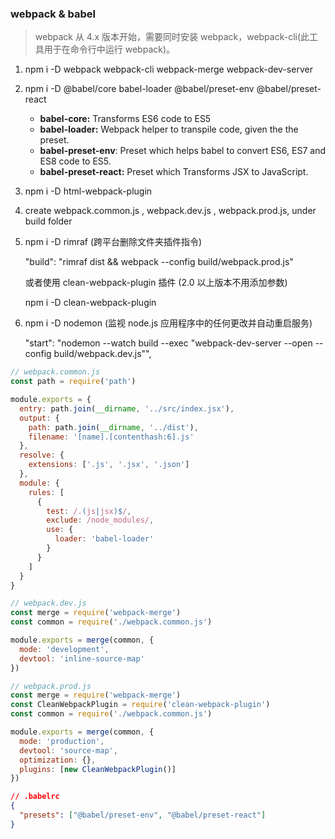 ### webpack & babel

> webpack 从 4.x 版本开始，需要同时安装 webpack，webpack-cli(此工具用于在命令行中运行 webpack)。

1. npm i -D webpack webpack-cli webpack-merge webpack-dev-server

2. npm i -D @babel/core babel-loader @babel/preset-env @babel/preset-react

   - **babel-core:** Transforms ES6 code to ES5
   - **babel-loader:** Webpack helper to transpile code, given the the preset.
   - **babel-preset-env**: Preset which helps babel to convert ES6, ES7 and ES8 code to ES5.
   - **babel-preset-react:** Preset which Transforms JSX to JavaScript.

3. npm i -D html-webpack-plugin

4. create webpack.common.js , webpack.dev.js , webpack.prod.js, under build folder

5. npm i -D rimraf (跨平台删除文件夹插件指令)

   "build": "rimraf dist && webpack --config build/webpack.prod.js"

   或者使用 clean-webpack-plugin 插件 (2.0 以上版本不用添加参数)

   npm i -D clean-webpack-plugin

6. npm i -D nodemon (监视 node.js 应用程序中的任何更改并自动重启服务)

   "start": "nodemon --watch build --exec \"webpack-dev-server --open --config build/webpack.dev.js\"",

```js
// webpack.common.js
const path = require('path')

module.exports = {
  entry: path.join(__dirname, '../src/index.jsx'),
  output: {
    path: path.join(__dirname, '../dist'),
    filename: '[name].[contenthash:6].js'
  },
  resolve: {
    extensions: ['.js', '.jsx', '.json']
  },
  module: {
    rules: [
      {
        test: /.(js|jsx)$/,
        exclude: /node_modules/,
        use: {
          loader: 'babel-loader'
        }
      }
    ]
  }
}
```

```js
// webpack.dev.js
const merge = require('webpack-merge')
const common = require('./webpack.common.js')

module.exports = merge(common, {
  mode: 'development',
  devtool: 'inline-source-map'
})
```

```js
// webpack.prod.js
const merge = require('webpack-merge')
const CleanWebpackPlugin = require('clean-webpack-plugin')
const common = require('./webpack.common.js')

module.exports = merge(common, {
  mode: 'production',
  devtool: 'source-map',
  optimization: {},
  plugins: [new CleanWebpackPlugin()]
})
```

```json
// .babelrc
{
  "presets": ["@babel/preset-env", "@babel/preset-react"]
}
```
